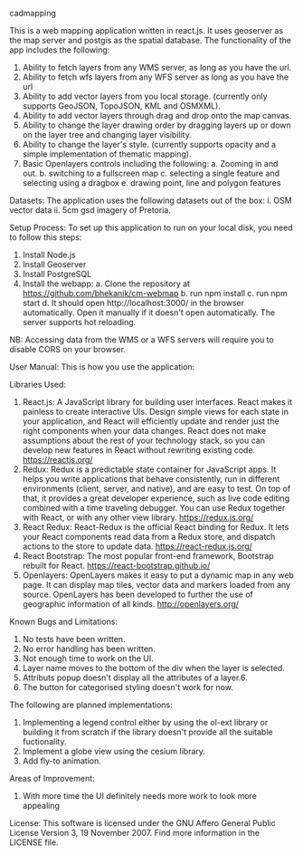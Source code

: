 cadmapping

This is a web mapping application written in react.js. It uses geoserver as the map server and postgis as the spatial database. The functionality of the app includes the following:

1. Ability to fetch layers from any WMS server, as long as you have the url.
2. Ability to fetch wfs layers from any WFS server as long as you have the url
3. Ability to add vector layers from you local storage. (currently only supports GeoJSON, TopoJSON, KML and OSMXML).
4. Ability to add vector layers through drag and drop onto the map canvas.
5. Ability to change the layer drawing order by dragging layers up or down on the layer tree and changing layer visibility.
6. Ability to change the layer's style. (currently supports opacity and a simple implementation of thematic mapping).
7. Basic Openlayers controls including the following:
   a. Zooming in and out.
   b. switching to a fullscreen map
   c. selecting a single feature and selecting using a dragbox
   e. drawing point, line and polygon features

Datasets:
The application uses the following datasets out of the box:
i. OSM vector data
ii. 5cm gsd imagery of Pretoria.

Setup Process:
To set up this application to run on your local disk, you need to follow this steps:

1. Install Node.js
2. Install Geoserver
3. Install PostgreSQL
4. Install the webapp:
   a. Clone the repository at https://github.com/bhekanik/cm-webmap
   b. run npm install
   c. run npm start
   d. It should open http://localhost:3000/ in the browser automatically. Open it manually if it doesn't open automatically. The server supports hot reloading.

NB: Accessing data from the WMS or a WFS servers will require you to disable CORS on your browser.

User Manual:
This is how you use the application:

Libraries Used:

1. React.js: A JavaScript library for building user interfaces. React makes it painless to create interactive UIs. Design simple views for each state in your application, and React will efficiently update and render just the right components when your data changes. React does not make assumptions about the rest of your technology stack, so you can develop new features in React without rewriting existing code. https://reactjs.org/
2. Redux: Redux is a predictable state container for JavaScript apps. It helps you write applications that behave consistently, run in different environments (client, server, and native), and are easy to test. On top of that, it provides a great developer experience, such as live code editing combined with a time traveling debugger. You can use Redux together with React, or with any other view library. https://redux.js.org/
3. React Redux: React-Redux is the official React binding for Redux. It lets your React components read data from a Redux store, and dispatch actions to the store to update data. https://react-redux.js.org/
4. React Bootstrap: The most popular front-end framework, Bootstrap rebuilt for React. https://react-bootstrap.github.io/
5. Openlayers: OpenLayers makes it easy to put a dynamic map in any web page. It can display map tiles, vector data and markers loaded from any source. OpenLayers has been developed to further the use of geographic information of all kinds. http://openlayers.org/

Known Bugs and Limitations:

1. No tests have been written.
2. No error handling has been written.
3. Not enough time to work on the UI.
4. Layer name moves to the bottom of the div when the layer is selected.
5. Attributs popup doesn't display all the attributes of a layer.6.
6. The button for categorised styling doesn't work for now.

The following are planned implementations:

1. Implementing a legend control either by using the ol-ext library or building it from scratch if the library doesn't provide all the suitable fuctionality.
2. Implement a globe view using the cesium library.
3. Add fly-to animation.

Areas of Improvement:

1. With more time the UI definitely needs more work to look more appealing

License:
This software is licensed under the GNU Affero General Public License Version 3, 19 November 2007. Find more information in the LICENSE file.
